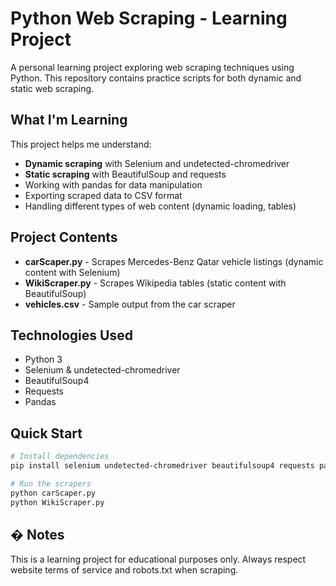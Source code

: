 # Python Web Scraping - Learning Project

A personal learning project exploring web scraping techniques using Python. This repository contains practice scripts for both dynamic and static web scraping.

## What I'm Learning

This project helps me understand:
- **Dynamic scraping** with Selenium and undetected-chromedriver
- **Static scraping** with BeautifulSoup and requests
- Working with pandas for data manipulation
- Exporting scraped data to CSV format
- Handling different types of web content (dynamic loading, tables)

## Project Contents

- **carScaper.py** - Scrapes Mercedes-Benz Qatar vehicle listings (dynamic content with Selenium)
- **WikiScraper.py** - Scrapes Wikipedia tables (static content with BeautifulSoup)
- **vehicles.csv** - Sample output from the car scraper

## Technologies Used

- Python 3
- Selenium & undetected-chromedriver
- BeautifulSoup4
- Requests
- Pandas

## Quick Start

```bash
# Install dependencies
pip install selenium undetected-chromedriver beautifulsoup4 requests pandas

# Run the scrapers
python carScaper.py
python WikiScraper.py
```

## � Notes

This is a learning project for educational purposes only. Always respect website terms of service and robots.txt when scraping.
